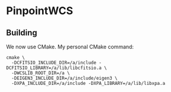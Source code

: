 # PinpointWCS

## Building

We now use CMake. My personal CMake command:

```
cmake \
  -DCFITSIO_INCLUDE_DIR=/a/include -DCFITSIO_LIBRARY=/a/lib/libcfitsio.a \
  -DWCSLIB_ROOT_DIR=/a \
  -DEIGEN3_INCLUDE_DIR=/a/include/eigen3 \
  -DXPA_INCLUDE_DIR=/a/include -DXPA_LIBRARY=/a/lib/libxpa.a
```
